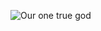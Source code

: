 ![Our one true god](https://external-preview.redd.it/diZNE5tpzrVcdYVGOChj0PiUuH4FmcERcfZKwVyyCAY.jpg?auto=webp&s=60260a969182be8842bddd15b2d1f37743f08c89)
